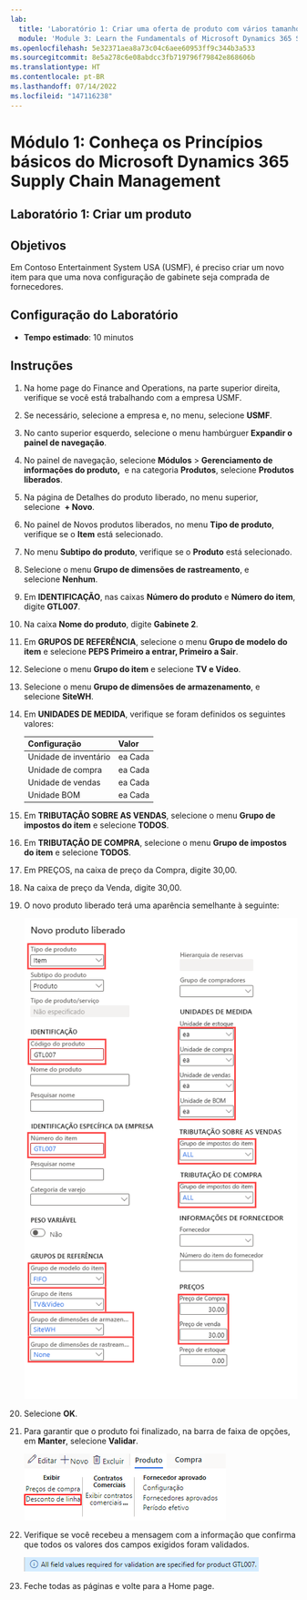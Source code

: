 ```yaml
---
lab:
  title: 'Laboratório 1: Criar uma oferta de produto com vários tamanhos e cores'
  module: 'Module 3: Learn the Fundamentals of Microsoft Dynamics 365 Supply Chain Management'
ms.openlocfilehash: 5e32371aea8a73c04c6aee60953ff9c344b3a533
ms.sourcegitcommit: 8e5a278c6e08abdcc3fb719796f79842e868606b
ms.translationtype: HT
ms.contentlocale: pt-BR
ms.lasthandoff: 07/14/2022
ms.locfileid: "147116238"
---
```

# <a name="module-1-learn-the-fundamentals-of-microsoft-dynamics-365-supply-chain-management"></a>Módulo 1: Conheça os Princípios básicos do Microsoft Dynamics 365 Supply Chain Management

## <a name="lab-1---create-a-new-product"></a>Laboratório 1: Criar um produto

## <a name="objectives"></a>Objetivos

Em Contoso Entertainment System USA (USMF), é preciso criar um novo item para que uma nova configuração de gabinete seja comprada de fornecedores.

## <a name="lab-setup"></a>Configuração do Laboratório

   - **Tempo estimado**: 10 minutos

## <a name="instructions"></a>Instruções

1. Na home page do Finance and Operations, na parte superior direita, verifique se você está trabalhando com a empresa USMF.

1. Se necessário, selecione a empresa e, no menu, selecione **USMF**.

1. No canto superior esquerdo, selecione o menu hambúrguer **Expandir o painel de navegação**.

1. No painel de navegação, selecione **Módulos** > **Gerenciamento de informações do produto,**  e na categoria **Produtos**, selecione **Produtos liberados**.

1. Na página de Detalhes do produto liberado, no menu superior, selecione  **+ Novo**.

1. No painel de Novos produtos liberados, no menu **Tipo de produto**, verifique se o **Item** está selecionado.

1. No menu **Subtipo do produto**, verifique se o **Produto** está selecionado.

1. Selecione o menu **Grupo de dimensões de rastreamento**, e selecione **Nenhum**.

1. Em **IDENTIFICAÇÃO**, nas caixas **Número do produto** e **Número do item**, digite **GTL007**.

1. Na caixa **Nome do produto**, digite **Gabinete 2**.

1. Em **GRUPOS DE REFERÊNCIA**, selecione o menu **Grupo de modelo do item** e selecione **PEPS Primeiro a entrar, Primeiro a Sair**.

1. Selecione o menu **Grupo do item** e selecione **TV e Vídeo**.

1. Selecione o menu **Grupo de dimensões de armazenamento**, e selecione **SiteWH**.

1. Em **UNIDADES DE MEDIDA**, verifique se foram definidos os seguintes valores:

    | **Configuração**| **Valor**|
    | :--- | :--- |
    | Unidade de inventário| ea Cada|
    | Unidade de compra| ea Cada|
    | Unidade de vendas| ea Cada|
    | Unidade BOM| ea Cada|

1. Em **TRIBUTAÇÃO SOBRE AS VENDAS**, selecione o menu **Grupo de impostos do item** e selecione **TODOS**.

1. Em **TRIBUTAÇÃO DE COMPRA**, selecione o menu **Grupo de impostos do item** e selecione **TODOS**.

1. Em PREÇOS, na caixa de preço da Compra, digite 30,00.

1. Na caixa de preço da Venda, digite 30,00.

1. O novo produto liberado terá uma aparência semelhante à seguinte:

    ![Imagem de tela mostrando o formulário do novo produto liberado preenchido](./media/lp1-m2-new-release-product.png)

1. Selecione **OK**.

1. Para garantir que o produto foi finalizado, na barra de faixa de opções, em **Manter**, selecione **Validar**.

    ![Imagem de tela mostrando a barra de faixa de opções com a opção Validar em destaque](./media/lp1-m2-validate-ribbon-bar.png)

1. Verifique se você recebeu a mensagem com a informação que confirma que todos os valores dos campos exigidos foram validados.

    ![Imagem de tela com a notificação da informação de que todos os campos exigidos foram validados](./media/lp1-m2-confirmation-of-validation.png)

1. Feche todas as páginas e volte para a Home page.
